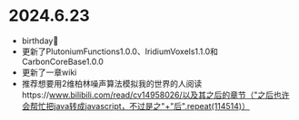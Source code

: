 # 2024.6.23
* birthday🎂
* 更新了PlutoniumFunctions1.0.0、IridiumVoxels1.1.0和CarbonCoreBase1.0.0
* 更新了一章wiki
* 推荐想要用2维柏林噪声算法模拟我的世界的人阅读https://www.bilibili.com/read/cv14958026/以及其之后的章节（"之后也许会帮忙把java转成javascript，不过是之"+"后".repeat(114514)）
